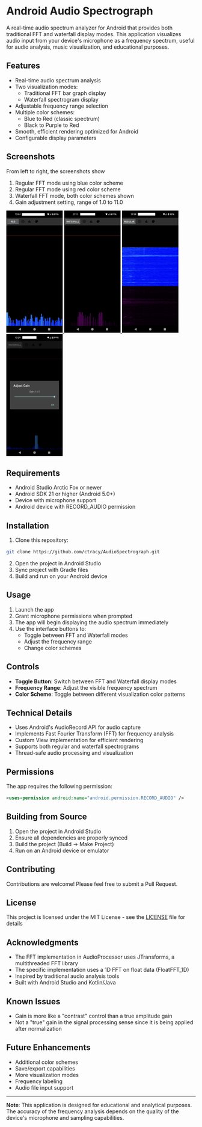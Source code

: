 # Android Audio Spectrograph

A real-time audio spectrum analyzer for Android that provides both traditional FFT and waterfall display modes. This application visualizes audio input from your device's microphone as a frequency spectrum, useful for audio analysis, music visualization, and educational purposes.

## Features

- Real-time audio spectrum analysis
- Two visualization modes:
  - Traditional FFT bar graph display
  - Waterfall spectrogram display
- Adjustable frequency range selection
- Multiple color schemes:
  - Blue to Red (classic spectrum)
  - Black to Purple to Red
- Smooth, efficient rendering optimized for Android
- Configurable display parameters

## Screenshots

From left to right, the screenshots show

1. Regular FFT mode using blue color scheme
2. Regular FFT mode using red color scheme
3. Waterfall FFT mode, both color schemes shown
4. Gain adjustment setting, range of 1.0 to 11.0

<p float="left">
  <a href="docs/screenshots/screen1.png">
    <img src="docs/screenshots/screen1.png" width="150" />
  </a>
  <a href="docs/screenshots/screen2.png">
    <img src="docs/screenshots/screen2.png" width="150" />
  </a>
  <a href="docs/screenshots/screen3.png">
    <img src="docs/screenshots/screen3.png" width="150" />
  </a>
  <a href="docs/screenshots/screen4.png">
    <img src="docs/screenshots/screen4.png" width="150" />
  </a>
</p>

## Requirements

- Android Studio Arctic Fox or newer
- Android SDK 21 or higher (Android 5.0+)
- Device with microphone support
- Android device with RECORD_AUDIO permission

## Installation

1. Clone this repository:
```bash
git clone https://github.com/ctracy/AudioSpectrograph.git
```

2. Open the project in Android Studio
3. Sync project with Gradle files
4. Build and run on your Android device

## Usage

1. Launch the app
2. Grant microphone permissions when prompted
3. The app will begin displaying the audio spectrum immediately
4. Use the interface buttons to:
   - Toggle between FFT and Waterfall modes
   - Adjust the frequency range
   - Change color schemes

## Controls

- **Toggle Button**: Switch between FFT and Waterfall display modes
- **Frequency Range**: Adjust the visible frequency spectrum
- **Color Scheme**: Toggle between different visualization color patterns

## Technical Details

- Uses Android's AudioRecord API for audio capture
- Implements Fast Fourier Transform (FFT) for frequency analysis
- Custom View implementation for efficient rendering
- Supports both regular and waterfall spectrograms
- Thread-safe audio processing and visualization

## Permissions

The app requires the following permission:
```xml
<uses-permission android:name="android.permission.RECORD_AUDIO" />
```

## Building from Source

1. Open the project in Android Studio
2. Ensure all dependencies are properly synced
3. Build the project (Build → Make Project)
4. Run on an Android device or emulator

## Contributing

Contributions are welcome! Please feel free to submit a Pull Request.

## License

This project is licensed under the MIT License - see the [LICENSE](LICENSE) file for details

## Acknowledgments

- The FFT implementation in AudioProcessor uses JTransforms, a multithreaded FFT library
- The specific implementation uses a 1D FFT on float data (FloatFFT_1D)
- Inspired by traditional audio analysis tools
- Built with Android Studio and Kotlin/Java

## Known Issues

- Gain is more like a "contrast" control than a true amplitude gain
- Not a "true" gain in the signal processing sense since it is being applied after normalization

## Future Enhancements

- Additional color schemes
- Save/export capabilities
- More visualization modes
- Frequency labeling
- Audio file input support

---

**Note**: This application is designed for educational and analytical purposes. The accuracy of the frequency analysis depends on the quality of the device's microphone and sampling capabilities.
